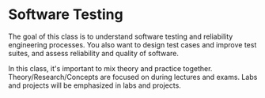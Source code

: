 # Software Testing

The goal of this class is to understand software testing and reliability engineering processes. You also want to design test cases and improve test suites, and assess reliability and quality of software.

In this class, it's important to mix theory and practice together. Theory/Research/Concepts are focused on during lectures and exams. Labs and projects will be emphasized in labs and projects.

